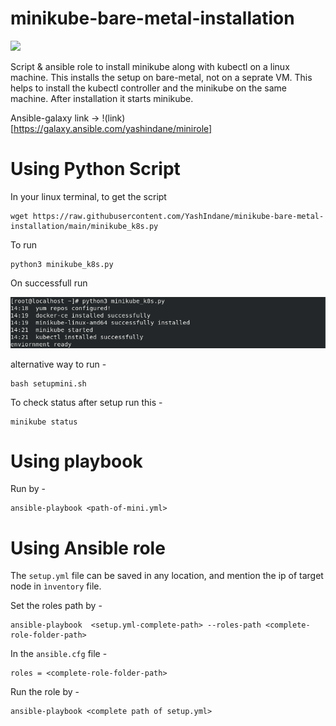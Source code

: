 # minikube-bare-metal-installation

![](https://img.shields.io/badge/python-3.8-lightgrey)

Script & ansible role to install minikube along with kubectl on a linux machine. This installs the setup on bare-metal, not on a seprate VM.
This helps to install the kubectl controller and the minikube on the same machine. After installation it starts minikube.

Ansible-galaxy link -> !(link)[https://galaxy.ansible.com/yashindane/minirole]

# Using Python Script

In your linux terminal, to get the script
```
wget https://raw.githubusercontent.com/YashIndane/minikube-bare-metal-installation/main/minikube_k8s.py
```

To run

```
python3 minikube_k8s.py
```

On successfull run

![](images/v1.png)

alternative way to run -

```
bash setupmini.sh
```

To check status after setup run this -
```
minikube status
```

# Using playbook

Run by -

```
ansible-playbook <path-of-mini.yml>
```

# Using Ansible role

The `setup.yml` file can be saved in any location, and mention the ip of target node in `ìnventory` file.

Set the roles path by -

```
ansible-playbook  <setup.yml-complete-path> --roles-path <complete-role-folder-path>
```

In the `ansible.cfg` file -

```
roles = <complete-role-folder-path>
```

Run the role by -

```
ansible-playbook <complete path of setup.yml>
```








